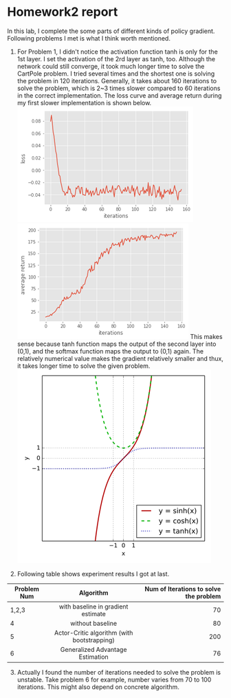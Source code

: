 # Homework2 report
In this lab, I complete the some parts of different kinds of policy gradient. Following problems I met is what I think worth mentioned.

1. For Problem 1, I didn't notice the activation function tanh is only for the 1st layer. I set the activation of the 2rd layer as tanh, too. Although the network could still converge, it took much longer time to solve the CartPole problem. I tried several times and the shortest one is solving the problem in 120 iterations. Generally, it takes about 160 iterations to solve the problem, which is 2~3 times slower compared to 60 iterations in the correct implementation. The loss curve and average return during my first slower implementation is shown below.
![alt text](imgs/wrong-loss.png)
![alt text](imgs/wrong-award.png)
This makes sense because tanh function maps the output of the second layer into (0,1), and the softmax function maps the output to (0,1) again. The relatively numerical value makes the gradient relatively smaller and thux, it takes longer time to solve the given problem.
![alt text](imgs/tanh.png)


2. Following table shows experiment results I got at last.

| Problem Num   | Algorithm           | Num of Iterations to solve the problem  |
| ---------- |:-------------:| -----:|
| 1,2,3    | with baseline in gradient estimate | 70 |
| 4	   | without baseline      |   80 |
| 5 | Actor-Critic algorithm (with bootstrapping)      |    200 |
| 6 | Generalized Advantage Estimation      |   76 |

3. Actually I found the number of iterations needed to solve the problem is unstable. Take problem 6 for example, number varies from 70 to 100 iterations. This might also depend on concrete algorithm.